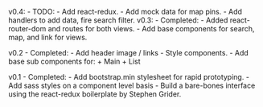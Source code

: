 v0.4: 
	- TODO:
		- Add react-redux.
		- Add mock data for map pins.
		- Add handlers to add data, fire search filter.
v0.3: 
	- Completed:
		- Added react-router-dom and routes for both views.
		- Add base components for search, map, and link for views.

v0.2
	- Completed:
		- Add header image / links
		- Style components.
		- Add base sub components for:
			+ Main
			+ List
			
v0.1
    - Completed:
        - Add bootstrap.min stylesheet for rapid prototyping.
        - Add sass styles on a component level basis
        - Build a bare-bones interface using the react-redux boilerplate by Stephen Grider.

         